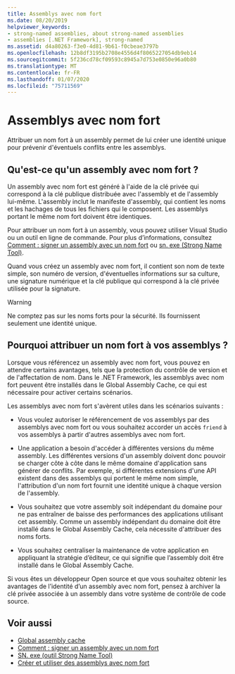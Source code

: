 ```yaml
---
title: Assemblys avec nom fort
ms.date: 08/20/2019
helpviewer_keywords:
- strong-named assemblies, about strong-named assemblies
- assemblies [.NET Framework], strong-named
ms.assetid: d4a80263-f3e0-4d81-9b61-f0cbeae3797b
ms.openlocfilehash: 12b8df3195b2708e4556d4f8065227054db9eb14
ms.sourcegitcommit: 5f236cd78cf09593c8945a7d753e0850e96a0b80
ms.translationtype: MT
ms.contentlocale: fr-FR
ms.lasthandoff: 01/07/2020
ms.locfileid: "75711569"
---
```

# <a name="strong-named-assemblies"></a>Assemblys avec nom fort

Attribuer un nom fort à un assembly permet de lui créer une identité unique pour prévenir d'éventuels conflits entre les assemblys.

## <a name="what-makes-a-strong-named-assembly"></a>Qu'est-ce qu'un assembly avec nom fort ?

Un assembly avec nom fort est généré à l'aide de la clé privée qui correspond à la clé publique distribuée avec l'assembly et de l'assembly lui-même. L'assembly inclut le manifeste d'assembly, qui contient les noms et les hachages de tous les fichiers qui le composent. Les assemblys portant le même nom fort doivent être identiques.

Pour attribuer un nom fort à un assembly, vous pouvez utiliser Visual Studio ou un outil en ligne de commande. Pour plus d’informations, consultez [Comment : signer un assembly avec un nom fort](sign-strong-name.md) ou [sn. exe (Strong Name Tool)](../../framework/tools/sn-exe-strong-name-tool.md).

Quand vous créez un assembly avec nom fort, il contient son nom de texte simple, son numéro de version, d'éventuelles informations sur sa culture, une signature numérique et la clé publique qui correspond à la clé privée utilisée pour la signature.

> [!WARNING]
> Ne comptez pas sur les noms forts pour la sécurité. Ils fournissent seulement une identité unique.

## <a name="why-strong-name-your-assemblies"></a>Pourquoi attribuer un nom fort à vos assemblys ?

Lorsque vous référencez un assembly avec nom fort, vous pouvez en attendre certains avantages, tels que la protection du contrôle de version et de l'affectation de nom. Dans le .NET Framework, les assemblys avec nom fort peuvent être installés dans le Global Assembly Cache, ce qui est nécessaire pour activer certains scénarios.

Les assemblys avec nom fort s'avèrent utiles dans les scénarios suivants :

- Vous voulez autoriser le référencement de vos assemblys par des assemblys avec nom fort ou vous souhaitez accorder un accès `friend` à vos assemblys à partir d'autres assemblys avec nom fort.

- Une application a besoin d'accéder à différentes versions du même assembly. Les différentes versions d'un assembly doivent donc pouvoir se charger côte à côte dans le même domaine d'application sans générer de conflits. Par exemple, si différentes extensions d'une API existent dans des assemblys qui portent le même nom simple, l'attribution d'un nom fort fournit une identité unique à chaque version de l'assembly.

- Vous souhaitez que votre assembly soit indépendant du domaine pour ne pas entraîner de baisse des performances des applications utilisant cet assembly. Comme un assembly indépendant du domaine doit être installé dans le Global Assembly Cache, cela nécessite d'attribuer des noms forts.

- Vous souhaitez centraliser la maintenance de votre application en appliquant la stratégie d’éditeur, ce qui signifie que l’assembly doit être installé dans le Global Assembly Cache.

Si vous êtes un développeur Open source et que vous souhaitez obtenir les avantages de l’identité d’un assembly avec nom fort, pensez à archiver la clé privée associée à un assembly dans votre système de contrôle de code source.

## <a name="see-also"></a>Voir aussi

- [Global assembly cache](../../framework/app-domains/gac.md)
- [Comment : signer un assembly avec un nom fort](sign-strong-name.md)
- [SN. exe (outil Strong Name Tool)](../../framework/tools/sn-exe-strong-name-tool.md)
- [Créer et utiliser des assemblys avec nom fort](create-use-strong-named.md)
